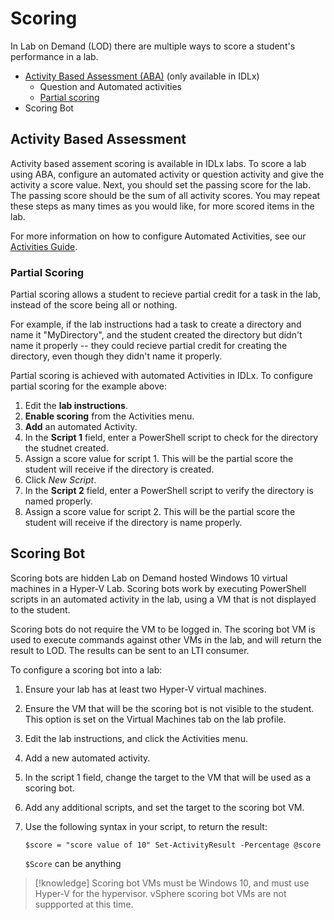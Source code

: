 # Scoring

In Lab on Demand (LOD) there are multiple ways to score a student's performance in a lab. 

- [Activity Based Assessment (ABA)](#activity-based-assessment) (only available in IDLx)
    - Question and Automated activities
    - [Partial scoring](#partial-scoring)
- Scoring Bot

## Activity Based Assessment

Activity based assement scoring is available in IDLx labs. To score a lab using ABA, configure an automated activity or question activity and give the activity a score value. Next, you should set the passing score for the lab. The passing score should be the sum of all activity scores. You may repeat these steps as many times as you would like, for more scored items in the lab. 

For more information on how to configure Automated Activities, see our [Activities Guide](activities.md).

### Partial Scoring

Partial scoring allows a student to recieve partial credit for a task in the lab, instead of the score being all or nothing. 

For example, if the lab instructions had a task to create a directory and name it "MyDirectory", and the student created the directory but didn't name it properly -- they could recieve partial credit for creating the directory, even though they didn't name it properly. 

Partial scoring is achieved with automated Activities in IDLx. To configure partial scoring for the example above:

1. Edit the **lab instructions**.
1. **Enable scoring** from the Activities menu.
1. **Add** an automated Activity.
1. In the **Script 1** field, enter a PowerShell script to check for the directory the studnet created.
1. Assign a score value for script 1. This will be the partial score the student will receive if the directory is created. 
1.  Click _New Script_.
1. In the **Script 2** field, enter a PowerShell script to verify the directory is named properly. 
1. Assign a score value for script 2. This will be the partial score the student will receive if the directory is name properly.

## Scoring Bot

Scoring bots are hidden Lab on Demand hosted Windows 10 virtual machines in a Hyper-V Lab. Scoring bots work by executing PowerShell scripts in an automated activity in the lab, using a VM that is not displayed to the student. 

Scoring bots do not require the VM to be logged in. The scoring bot VM is used to execute commands against other VMs in the lab, and will return the result to LOD. The results can be sent to an LTI consumer. 

To configure a scoring bot into a lab:

1. Ensure your lab has at least two Hyper-V virtual machines.

1. Ensure the VM that will be the scoring bot is not visible to the student. 
This option is set on the Virtual Machines tab on the lab profile. 

1. Edit the lab instructions, and click the Activities menu. 

1. Add a new automated activity. 

1. In the script 1 field, change the target to the VM that will be used as a 
scoring bot. 

1. Add any additional scripts, and set the target to the scoring bot VM. 

1. Use the following syntax in your script, to return the result: 

    `$score = "score value of 10"
Set-ActivityResult -Percentage @score`

    `$Score` can be anything 


>[!knowledge] Scoring bot VMs must be Windows 10, and must use Hyper-V for the hypervisor. vSphere scoring bot VMs are not suppported at this time. 

